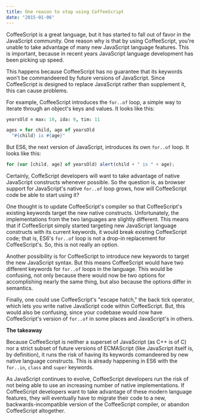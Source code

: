 ```yaml
---
title: One reason to stop using CoffeeScript
date: "2015-01-06"
---
```


CoffeeScript is a great language, but it has started to fall out of favor in the JavaScript community. One reason why is that by using CoffeeScript, you're unable to take advantage of many new JavaScript language features. This is important, because in recent years JavaScript language development has been picking up speed.

This happens because CoffeeScript has no guarantee that its keywords won't be commandeered by future versions of JavaScript. Since CoffeeScript is designed to replace JavaScript rather than supplement it, this can cause problems.

For example, CoffeeScript introduces the `for..of` loop, a simple way to iterate through an object's keys and values. It looks like this:

```coffeescript
yearsOld = max: 10, ida: 9, tim: 11

ages = for child, age of yearsOld
  "#{child} is #{age}"
```

But ES6, the next version of JavaScript, introduces its own `for..of` loop. It looks like this:

```javascript
for (var [child, age] of yearsOld) alert(child + " is " + age);
```

Certainly, CoffeScript developers will want to take advantage of native JavaScript constructs whenever possible. So the question is, as browser support for JavaScript's native `for..of` loop grows, how will CoffeeScript code be able to start using it?

One thought is to update CoffeeScript's compiler so that CoffeeScript's existing keywords target the new native constructs. Unfortunately, the implementations from the two languages are slightly different. This means that if CoffeeScript simply started targeting new JavaScript language constructs with its current keywords, it would break existing CoffeeScript code; that is, ES6's `for..of` loop is not a drop-in replacement for CoffeeScript's. So, this is not really an option.

Another possibility is for CoffeeScript to introduce new keywords to target the new JavaScript syntax. But this means CoffeeScript would have two different keywords for `for..of` loops in the language. This would be confusing, not only because there would now be two options for accomplishing nearly the same thing, but also because the options differ in semantics.

Finally, one could use CoffeeScript's "escape hatch," the back tick operator, which lets you write native JavaScript code within CoffeeScript. But, this would also be confusing, since your codebase would now have CoffeeScript's version of `for..of` in some places and JavaScript's in others.

**The takeaway**

Because CoffeeScript is neither a superset of JavaScript (as C++ is of C) nor a strict subset of future versions of ECMAScript (like JavaScript itself is, by definition), it runs the risk of having its keywords comandeered by new native language constructs. This is already happening in ES6 with the `for..in`, `class` and `super` keywords.

As JavaScript continues to evolve, CoffeeScript developers run the risk of not being able to use an increasing number of native implementations. If CoffeeScript developers want to take advantage of these modern language features, they will eventually have to migrate their code to a new, backwards-incompatible version of the CoffeeScript compiler, or abandon CoffeeScript altogether.
